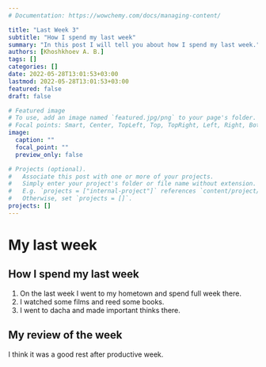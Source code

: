 ```yaml
---
# Documentation: https://wowchemy.com/docs/managing-content/

title: "Last Week 3"
subtitle: "How I spend my last week"
summary: "In this post I will tell you about how I spend my last week."
authors: [Khoshkhoev A. B.]
tags: []
categories: []
date: 2022-05-28T13:01:53+03:00
lastmod: 2022-05-28T13:01:53+03:00
featured: false
draft: false

# Featured image
# To use, add an image named `featured.jpg/png` to your page's folder.
# Focal points: Smart, Center, TopLeft, Top, TopRight, Left, Right, BottomLeft, Bottom, BottomRight.
image:
  caption: ""
  focal_point: ""
  preview_only: false

# Projects (optional).
#   Associate this post with one or more of your projects.
#   Simply enter your project's folder or file name without extension.
#   E.g. `projects = ["internal-project"]` references `content/project/deep-learning/index.md`.
#   Otherwise, set `projects = []`.
projects: []
---
```


# My last week

## How I spend my last week

1. On the last week I went to my hometown and spend full week there.
2. I watched some films and reed some books.
3. I went to dacha and made important thinks there.

## My review of the week

I think it was a good rest after productive week.